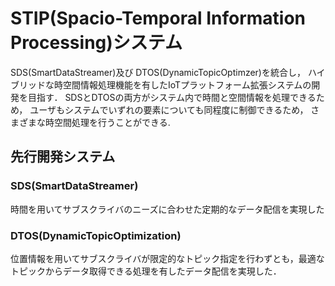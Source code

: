 # STIP(Spacio-Temporal Information Processing)システム

SDS(SmartDataStreamer)及び
DTOS(DynamicTopicOptimzer)を統合し，
ハイブリッドな時空間情報処理機能を有したIoTプラットフォーム拡張システムの開発を目指す．
SDSとDTOSの両方がシステム内で時間と空間情報を処理できるため，
ユーザもシステムでいずれの要素についても同程度に制御できるため，
さまざまな時空間処理を行うことができる.

## 先行開発システム
###  SDS(SmartDataStreamer)
時間を用いてサブスクライバのニーズに合わせた定期的なデータ配信を実現した

###  DTOS(DynamicTopicOptimization)
位置情報を用いてサブスクライバが限定的なトピック指定を行わずとも，最適なトピックからデータ取得できる処理を有したデータ配信を実現した．


